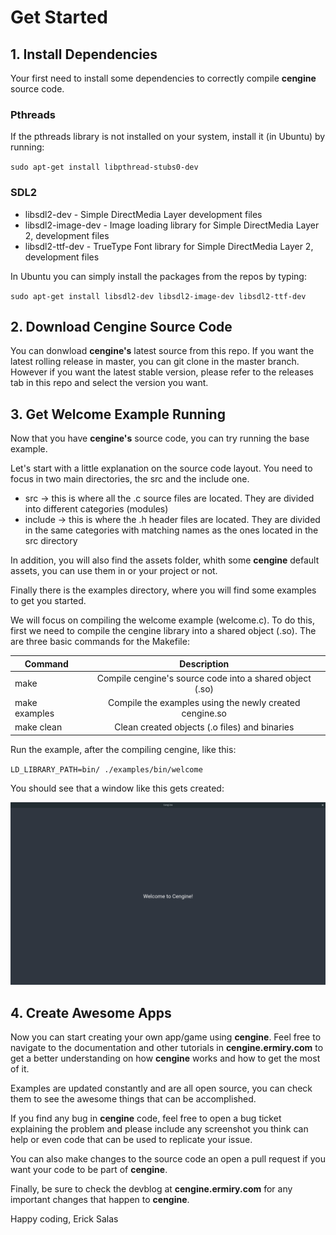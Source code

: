 # Get Started

## 1. Install Dependencies

Your first need to install some dependencies to correctly compile **cengine** source code.

### Pthreads

If the pthreads library is not installed on your system, install it (in Ubuntu) by running:

`sudo apt-get install libpthread-stubs0-dev`

### SDL2

- libsdl2-dev - Simple DirectMedia Layer development files
- libsdl2-image-dev - Image loading library for Simple DirectMedia Layer 2, development files
- libsdl2-ttf-dev - TrueType Font library for Simple DirectMedia Layer 2, development files

In Ubuntu you can simply install the packages from the repos by typing:

`sudo apt-get install libsdl2-dev libsdl2-image-dev libsdl2-ttf-dev`

## 2. Download Cengine Source Code

You can donwload **cengine's** latest source from this repo. If you want the latest rolling release in master, you can git clone in the master branch. However if you want the latest stable version, please refer to the releases tab in this repo and select the version you want.

## 3. Get Welcome Example Running

Now that you have **cengine's** source code, you can try running the base example.

Let's start with a little explanation on the source code layout. You need to focus in two main directories, the src and the include one.

- src -> this is where all the .c source files are located. They are divided into different categories (modules)
- include -> this is where the .h header files are located. They are divided in the same categories with matching names as the ones located in the src directory

In addition, you will also find the assets folder, whith some **cengine** default assets, you can use them in or your project or not.

Finally there is the examples directory, where you will find some examples to get you started.

We will focus on compiling the welcome example (welcome.c). To do this, first we need to compile the cengine library into a shared object (.so). The are three basic commands for the Makefile:

| Command        | Description   |
| -------------  |:-------------:|
| make           | Compile cengine's source code into a shared object (.so)          |
| make examples  | Compile the examples using the newly created cengine.so           |
| make clean     | Clean created objects (.o files) and binaries                    |

Run the example, after the compiling cengine, like this:

`LD_LIBRARY_PATH=bin/ ./examples/bin/welcome`

You should see that a window like this gets created:

![Welcome Example](./img/cengine-welcome-example.png)

## 4. Create Awesome Apps

Now you can start creating your own app/game using **cengine**. Feel free to navigate to the documentation and other tutorials in **cengine.ermiry.com** to get a better understanding on how **cengine** works and how to get the most of it.

Examples are updated constantly and are all open source, you can check them to see the awesome things that can be accomplished.

If you find any bug in **cengine** code, feel free to open a bug ticket explaining the problem and please include any screenshot you think can help or even code that can be used to replicate your issue.

You can also make changes to the source code an open a pull request if you want your code to be part of **cengine**.

Finally, be sure to check the devblog at **cengine.ermiry.com** for any important changes that happen to **cengine**.


Happy coding, 
Erick Salas
